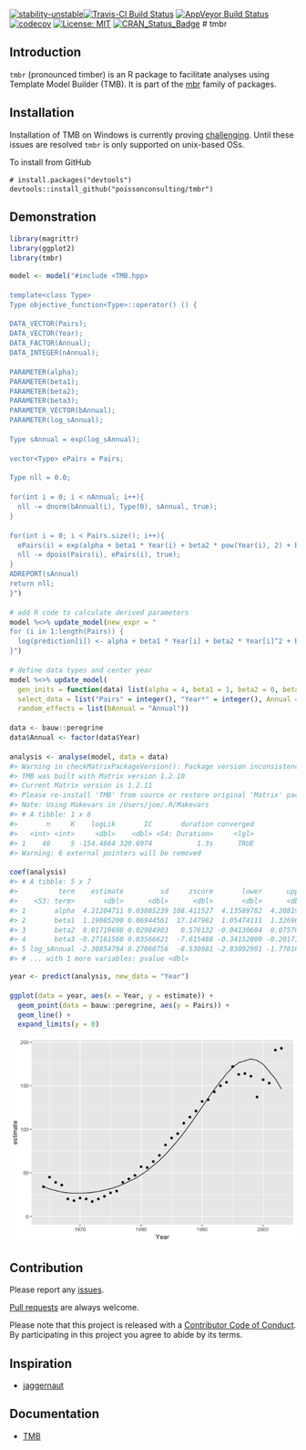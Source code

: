 
<!-- README.md is generated from README.Rmd. Please edit that file -->
[![stability-unstable](https://img.shields.io/badge/stability-unstable-yellow.svg)](https://github.com/joethorley/stability-badges#unstable)[![Travis-CI Build Status](https://travis-ci.org/poissonconsulting/tmbr.svg?branch=master)](https://travis-ci.org/poissonconsulting/tmbr) [![AppVeyor Build Status](https://ci.appveyor.com/api/projects/status/github/poissonconsulting/tmbr?branch=master&svg=true)](https://ci.appveyor.com/project/poissonconsulting/tmbr) [![codecov](https://codecov.io/gh/poissonconsulting/smbr/branch/master/graph/badge.svg)](https://codecov.io/gh/poissonconsulting/smbr) [![License: MIT](https://img.shields.io/badge/License-MIT-blue.svg)](https://opensource.org/licenses/MIT) [![CRAN\_Status\_Badge](http://www.r-pkg.org/badges/version/tmbr)](https://cran.r-project.org/package=tmbr) \# tmbr

Introduction
------------

`tmbr` (pronounced timber) is an R package to facilitate analyses using Template Model Builder (TMB). It is part of the [mbr](https://github.com/poissonconsulting/mbr) family of packages.

Installation
------------

Installation of TMB on Windows is currently proving [challenging](https://github.com/James-Thorson/2016_Spatio-temporal_models/issues/7). Until these issues are resolved `tmbr` is only supported on unix-based OSs.

To install from GitHub

    # install.packages("devtools")
    devtools::install_github("poissonconsulting/tmbr")

Demonstration
-------------

``` r
library(magrittr)
library(ggplot2)
library(tmbr)
```

``` r
model <- model("#include <TMB.hpp>

template<class Type>
Type objective_function<Type>::operator() () {

DATA_VECTOR(Pairs);
DATA_VECTOR(Year);
DATA_FACTOR(Annual);
DATA_INTEGER(nAnnual);

PARAMETER(alpha);
PARAMETER(beta1);
PARAMETER(beta2);
PARAMETER(beta3);
PARAMETER_VECTOR(bAnnual);
PARAMETER(log_sAnnual);

Type sAnnual = exp(log_sAnnual);

vector<Type> ePairs = Pairs;

Type nll = 0.0;

for(int i = 0; i < nAnnual; i++){
  nll -= dnorm(bAnnual(i), Type(0), sAnnual, true);
}

for(int i = 0; i < Pairs.size(); i++){
  ePairs(i) = exp(alpha + beta1 * Year(i) + beta2 * pow(Year(i), 2) + beta3 * pow(Year(i), 3) + bAnnual(Annual(i)));
  nll -= dpois(Pairs(i), ePairs(i), true);
}
ADREPORT(sAnnual)
return nll;
}")

# add R code to calculate derived parameters
model %<>% update_model(new_expr = "
for (i in 1:length(Pairs)) {
  log(prediction[i]) <- alpha + beta1 * Year[i] + beta2 * Year[i]^2 + beta3 * Year[i]^3 + bAnnual[Annual[i]]
}")

# define data types and center year
model %<>% update_model(
  gen_inits = function(data) list(alpha = 4, beta1 = 1, beta2 = 0, beta3 = 0, log_sAnnual = 0, bAnnual = rep(0, data$nAnnual)),
  select_data = list("Pairs" = integer(), "Year*" = integer(), Annual = factor()),
  random_effects = list(bAnnual = "Annual"))

data <- bauw::peregrine
data$Annual <- factor(data$Year)

analysis <- analyse(model, data = data)
#> Warning in checkMatrixPackageVersion(): Package version inconsistency detected.
#> TMB was built with Matrix version 1.2.10
#> Current Matrix version is 1.2.11
#> Please re-install 'TMB' from source or restore original 'Matrix' package
#> Note: Using Makevars in /Users/joe/.R/Makevars 
#> # A tibble: 1 x 6
#>       n     K    logLik       IC       duration converged
#>   <int> <int>     <dbl>    <dbl> <S4: Duration>     <lgl>
#> 1    40     5 -154.4664 320.6974           1.3s      TRUE
#> Warning: 6 external pointers will be removed

coef(analysis)
#> # A tibble: 5 x 7
#>          term    estimate         sd     zscore       lower      upper
#>    <S3: term>       <dbl>      <dbl>      <dbl>       <dbl>      <dbl>
#> 1       alpha  4.21204711 0.03885239 108.411527  4.13589782  4.2881964
#> 2       beta1  1.19085200 0.06944561  17.147982  1.05474111  1.3269629
#> 3       beta2  0.01719698 0.02984903   0.576132 -0.04130604  0.0757000
#> 4       beta3 -0.27161560 0.03566621  -7.615488 -0.34152009 -0.2017111
#> 5 log_sAnnual -2.30854794 0.27060756  -8.530981 -2.83892901 -1.7781669
#> # ... with 1 more variables: pvalue <dbl>
```

``` r
year <- predict(analysis, new_data = "Year")

ggplot(data = year, aes(x = Year, y = estimate)) +
  geom_point(data = bauw::peregrine, aes(y = Pairs)) +
  geom_line() +
  expand_limits(y = 0)
```

![](tools/README-unnamed-chunk-4-1.png)

Contribution
------------

Please report any [issues](https://github.com/poissonconsulting/tmbr/issues).

[Pull requests](https://github.com/poissonconsulting/tmbr/pulls) are always welcome.

Please note that this project is released with a [Contributor Code of Conduct](CONDUCT.md). By participating in this project you agree to abide by its terms.

Inspiration
-----------

-   [jaggernaut](https://github.com/poissonconsulting/jaggernaut)

Documentation
-------------

-   [TMB](https://github.com/kaskr/adcomp)
